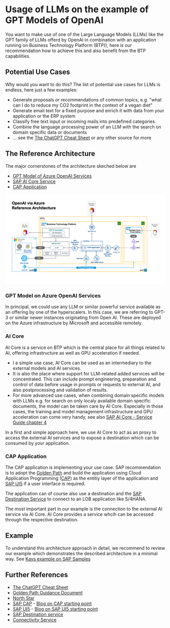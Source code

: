 # Usage of LLMs on the example of GPT Models of OpenAI

You want to make use of one of the Large Language Models (LLMs) like the GPT family of LLMs offerd by OpenAI in combination with an application running on Business Technology Platform (BTP)), here is our recommendation how to achieve this and also benefit from the BTP capabilities.

## Potential Use Cases

Why would you want to do this? The list of potential use cases for LLMs is endless, here just a few examples:
* Generate proposals or recommendations of common topics, e.g. "what can I do to reduce my CO2 footprint in the context of a vegan diet"
* Generate email text for a fixed purpose and enrich it with  data from your application or the ERP system
* Classify free text input or incoming mails into predefined categories
* Combine the language processing power of an LLM with the search on domain specific data or documents
* ... see the [The ChatGPT Cheat Sheet](https://drive.google.com/file/d/1OcHn2NWWnLGBCBLYsHg7xdOMVsehiuBK/view) or any other source for more


## The Reference Architecture

The major cornerstones of the architecture skeched below are
* [GPT Model of Azure OpenAI Services](#gpt-model-of-openai)
* [SAP AI Core Service](#ai-core)
* [CAP Application](#cap-application)

![](ReferenceArchitectureOpenAI-ChatGPT.png)

### GPT Model on Azure OpenAI Services

In principal, we could use any LLM or similar powerful service available as an offering by one of the hyperscalers. In this case, we are referring to GPT-3 or similar newer instances originating from Open AI. These are deployed on the Azure infrastructure by Microsoft and accessible remotely.

### AI Core

AI Core is a service on BTP which is the central place for all things related to AI, offering infrastructure as well as GPU acceleration if needed.

* I a simple use case, AI Core can be used as an intermediary to the external models and AI services.
* It is also the place where support for LLM-related added services will be concentrated. This can include prompt engineering, preparation and control of data before usage in prompts or requests to external AI, and also postprocessing and validation of results.
* For more advanced use cases, when combining domain specific models with LLMs e.g. for search on only localy available domain specific documents, the model can be taken care by AI Core. Especially in those cases, the training and model management infrastructure and  GPU acceleration can come very handy, see also [SAP AI Core - Service Guide chapter 4](https://help.sap.com/doc/c31b38b32a5d4e07a4488cb0f8bb55d9/CLOUD/en-US/f17fa8568d0448c685f2a0301061a6ee.pdf)

In a first and simple approach here, we use AI Core to act as an proxy to access the external AI services and to expose a destination which can be consumed by your application.

### CAP Application

The CAP application is implementing your use case. SAP recommendation is to adopt the [Golden Path](https://d.dam.sap.com/s/i/a/HuUyuNr/Golden%20Path%20Guidance%20Paper.pdf) and build the application using Cloud Application Programming ([CAP](https://cap.cloud.sap/docs/)) as the entitiy layer of the application and [SAP UI5](https://ui5.sap.com/) if a user interface is required.

The application can of course also use a destination and the [SAP Destination Service](https://discovery-center.cloud.sap/serviceCatalog/destination?service_plan=lite&region=all&commercialModel=cloud) to connect to an LOB application like S/4HANA.

The most important part in our example is the connection to the external AI service via AI Core. AI Core provides a service whcih can be accessed through the respective destination.

## Example

To understand this architecture approach in detail, we recommend to review our example which demonstrates the described architecture in a minimal way. 
See [Kays example on SAP Samples](TODO)

## Further References

* [The ChatGPT Cheat Sheet](https://drive.google.com/file/d/1OcHn2NWWnLGBCBLYsHg7xdOMVsehiuBK/view)
* [Golden Path Guidance Document](https://d.dam.sap.com/s/i/a/HuUyuNr/Golden%20Path%20Guidance%20Paper.pdf)
* [North Star](https://go.sap.corp/northstar)
* [SAP CAP](https://cap.cloud.sap/docs/) - [Blog on CAP starting point](https://blogs.sap.com/2018/10/10/application-programming-model-start-here/)
* [SAP UI5](https://ui5.sap.com/) - [Blog on SAP UI5 starting point](https://blogs.sap.com/2021/08/23/what-is-sapui5/)
* [SAP Destination service](https://discovery-center.cloud.sap/serviceCatalog/destination?service_plan=lite&region=all&commercialModel=cloud)
* [Connectivity Service](https://discovery-center.cloud.sap/serviceCatalog/connectivity-service?service_plan=lite&region=all&commercialModel=cloud)
